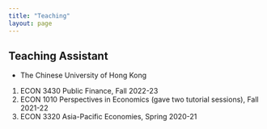 ```yaml
---
title: "Teaching"
layout: page
---
```


## Teaching Assistant

- The Chinese University of Hong Kong
1. ECON 3430 Public Finance, Fall 2022-23
2. ECON 1010 Perspectives in Economics (gave two tutorial sessions), Fall 2021-22
3. ECON 3320 Asia-Pacific Economies, Spring 2020-21
